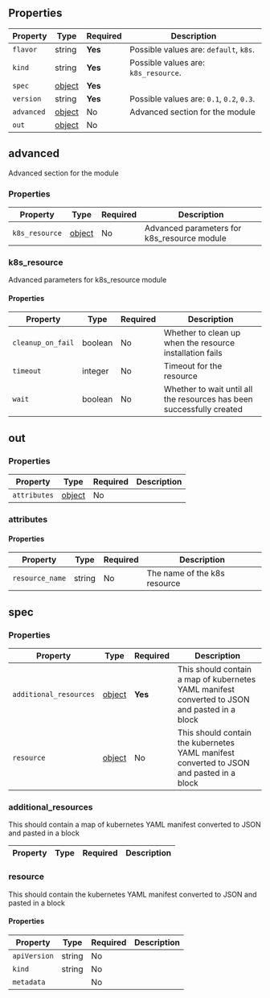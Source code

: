 ## Properties

| Property   | Type                | Required | Description                               |
|------------|---------------------|----------|-------------------------------------------|
| `flavor`   | string              | **Yes**  | Possible values are: `default`, `k8s`.    |
| `kind`     | string              | **Yes**  | Possible values are: `k8s_resource`.      |
| `spec`     | [object](#spec)     | **Yes**  |                                           |
| `version`  | string              | **Yes**  | Possible values are: `0.1`, `0.2`, `0.3`. |
| `advanced` | [object](#advanced) | No       | Advanced section for the module           |
| `out`      | [object](#out)      | No       |                                           |

## advanced

Advanced section for the module

### Properties

| Property       | Type                    | Required | Description                                 |
|----------------|-------------------------|----------|---------------------------------------------|
| `k8s_resource` | [object](#k8s_resource) | No       | Advanced parameters for k8s_resource module |

### k8s_resource

Advanced parameters for k8s_resource module

#### Properties

| Property          | Type    | Required | Description                                                           |
|-------------------|---------|----------|-----------------------------------------------------------------------|
| `cleanup_on_fail` | boolean | No       | Whether to clean up when the resource installation fails              |
| `timeout`         | integer | No       | Timeout for the resource                                              |
| `wait`            | boolean | No       | Whether to wait until all the resources has been successfully created |

## out

### Properties

| Property     | Type                  | Required | Description |
|--------------|-----------------------|----------|-------------|
| `attributes` | [object](#attributes) | No       |             |

### attributes

#### Properties

| Property        | Type   | Required | Description                  |
|-----------------|--------|----------|------------------------------|
| `resource_name` | string | No       | The name of the k8s resource |

## spec

### Properties

| Property               | Type                            | Required | Description                                                                                   |
|------------------------|---------------------------------|----------|-----------------------------------------------------------------------------------------------|
| `additional_resources` | [object](#additional_resources) | **Yes**  | This should contain a map of kubernetes YAML manifest converted to JSON and pasted in a block |
| `resource`             | [object](#resource)             | No       | This should contain the kubernetes YAML manifest converted to JSON and pasted in a block      |

### additional_resources

This should contain a map of kubernetes YAML manifest converted to JSON and pasted in a block

| Property | Type | Required | Description |
|----------|------|----------|-------------|

### resource

This should contain the kubernetes YAML manifest converted to JSON and pasted in a block

#### Properties

| Property     | Type   | Required | Description |
|--------------|--------|----------|-------------|
| `apiVersion` | string | No       |             |
| `kind`       | string | No       |             |
| `metadata`   |        | No       |             |


